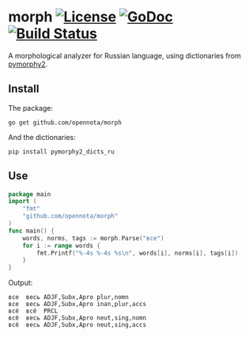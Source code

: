 morph [![License](http://img.shields.io/:license-gpl3-blue.svg)](http://www.gnu.org/licenses/gpl-3.0.html) [![GoDoc](http://godoc.org/github.com/opennota/morph?status.svg)](http://godoc.org/github.com/opennota/morph) [![Build Status](https://travis-ci.org/opennota/morph.png?branch=master)](https://travis-ci.org/opennota/morph)
=====

A morphological analyzer for Russian language, using dictionaries from [pymorphy2](https://github.com/kmike/pymorphy2).

## Install

The package:

    go get github.com/opennota/morph

And the dictionaries:

    pip install pymorphy2_dicts_ru

## Use

``` go
package main
import (
    "fmt"
    "github.com/opennota/morph"
)
func main() {
    words, norms, tags := morph.Parse("все")
    for i := range words {
        fmt.Printf("%-4s %-4s %s\n", words[i], norms[i], tags[i])
    }
}
```

Output:

    все  весь ADJF,Subx,Apro plur,nomn
    все  весь ADJF,Subx,Apro inan,plur,accs
    всё  всё  PRCL
    всё  весь ADJF,Subx,Apro neut,sing,nomn
    всё  весь ADJF,Subx,Apro neut,sing,accs
